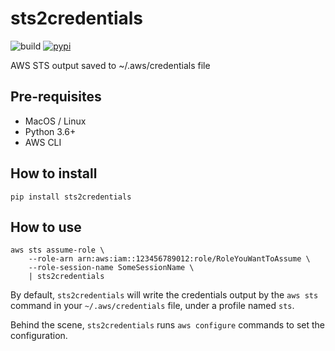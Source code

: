 # sts2credentials

![build](https://github.com/ynouri/sts2credentials/workflows/Python%20package/badge.svg) [![pypi](https://badge.fury.io/py/sts2credentials.svg)](https://pypi.org/project/sts2credentials/)

AWS STS output saved to ~/.aws/credentials file

## Pre-requisites

- MacOS / Linux
- Python 3.6+
- AWS CLI

## How to install

`pip install sts2credentials`

## How to use

```
aws sts assume-role \
    --role-arn arn:aws:iam::123456789012:role/RoleYouWantToAssume \
    --role-session-name SomeSessionName \
    | sts2credentials
```

By default, `sts2credentials` will write the credentials output by the `aws sts` command in your `~/.aws/credentials` file, under a profile named `sts`.

Behind the scene, `sts2credentials` runs `aws configure` commands to set the configuration.
